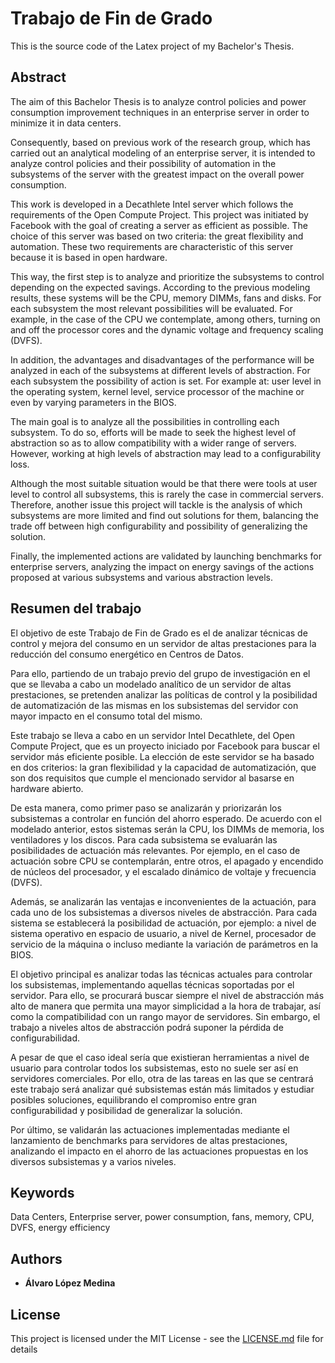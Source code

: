 # Trabajo de Fin de Grado
This is the source code of the Latex project of my Bachelor's Thesis.

## Abstract

The aim of this Bachelor Thesis is to analyze control policies and power consumption improvement techniques in an enterprise server in order to minimize it in data centers.

Consequently, based on previous work of the research group, which has carried out an analytical modeling of an enterprise server, it is intended to analyze control policies and their possibility of automation in the subsystems of the server with the greatest impact on the overall power consumption.

This work is developed in a Decathlete Intel server which follows the requirements of the Open Compute Project. This project was initiated by Facebook with the goal of creating a server as efficient as possible. The choice of this server was based on two criteria: the great flexibility and automation. These two requirements are characteristic of this server because it is based in open hardware.

This way, the first step is to analyze and prioritize the subsystems to control depending on the expected savings. According to the previous modeling results, these systems will be the CPU, memory DIMMs, fans and disks. For each subsystem the most relevant possibilities will be evaluated. For example, in the case of the CPU we contemplate, among others, turning on and off the processor cores and the dynamic voltage and frequency scaling (DVFS).

In addition, the advantages and disadvantages of the performance will be analyzed in each of the subsystems at different levels of abstraction. For each subsystem the possibility of action is set. For example at: user level in the operating system, kernel level, service processor of the machine or even by varying parameters in the BIOS.

The main goal is to analyze all the possibilities in controlling each subsystem. To do so, efforts will be made to seek the highest level of abstraction so as to allow compatibility with a wider range of servers. However, working at high levels of abstraction may lead to a configurability loss.

Although the most suitable situation would be that there were tools at user level to control all subsystems, this is rarely the case in commercial servers. Therefore, another issue this project will tackle is the analysis of which subsystems are more limited and find out solutions for them, balancing the trade off between high configurability and possibility of generalizing the solution.

Finally, the implemented actions are validated by launching benchmarks for enterprise servers, analyzing the impact on energy savings of the actions proposed at various subsystems and various abstraction levels.


## Resumen del trabajo
El objetivo de este Trabajo de Fin de Grado es el de analizar técnicas de control y mejora del consumo en un servidor de altas prestaciones para la reducción del consumo energético en Centros de Datos. 

Para ello, partiendo de un trabajo previo del grupo de investigación en el que se llevaba a cabo un modelado analítico de un servidor de altas prestaciones, se pretenden analizar las políticas de control y la posibilidad de automatización de las mismas en los subsistemas del servidor con mayor impacto en el consumo total del mismo. 

Este trabajo se lleva a cabo en un servidor Intel Decathlete, del Open Compute Project, que es un proyecto iniciado por Facebook para buscar el servidor más eficiente posible. La elección de este servidor se ha basado en dos criterios: la gran flexibilidad y la capacidad de automatización, que son dos requisitos que cumple el mencionado servidor al basarse en hardware abierto.

De esta manera, como primer paso se analizarán y priorizarán los subsistemas a controlar en función del ahorro esperado. De acuerdo con el modelado anterior, estos sistemas serán la CPU, los DIMMs de memoria, los ventiladores y los discos. Para cada subsistema se evaluarán las posibilidades de actuación más relevantes. Por ejemplo, en el caso de actuación sobre CPU se contemplarán, entre otros, el apagado y encendido de núcleos del procesador, y el escalado dinámico de voltaje y frecuencia (DVFS).  

Además, se analizarán las ventajas e inconvenientes de la actuación, para cada uno de los subsistemas a diversos niveles de abstracción. Para cada sistema se establecerá la posibilidad de actuación, por ejemplo: a nivel de sistema operativo en espacio de usuario, a nivel de Kernel, procesador de servicio de la máquina o incluso mediante la variación de parámetros en la BIOS. 

El objetivo principal es analizar todas las técnicas actuales para controlar los subsistemas, implementando aquellas técnicas soportadas por el servidor. Para ello, se procurará buscar siempre el nivel de abstracción más alto de manera que permita una mayor simplicidad a la hora de trabajar, así como la compatibilidad con un rango mayor de servidores. Sin embargo, el trabajo a niveles altos de abstracción podrá suponer la pérdida de configurabilidad. 

A pesar de que el caso ideal sería que existieran herramientas a nivel de usuario para controlar todos los subsistemas, esto no suele ser así en servidores comerciales. Por ello, otra de las tareas en las que se centrará este trabajo será analizar qué subsistemas están más limitados y estudiar posibles soluciones, equilibrando el compromiso entre gran configurabilidad y posibilidad de generalizar la solución. 

Por último, se validarán las actuaciones implementadas mediante el lanzamiento de benchmarks para servidores de altas prestaciones, analizando el impacto en el ahorro de las actuaciones propuestas en los diversos subsistemas y a varios niveles.



## Keywords

Data Centers, Enterprise server, power consumption, fans, memory, CPU, DVFS, energy efficiency 


## Authors

* **Álvaro López Medina** 


## License

This project is licensed under the MIT License - see the [LICENSE.md](LICENSE.md) file for details
